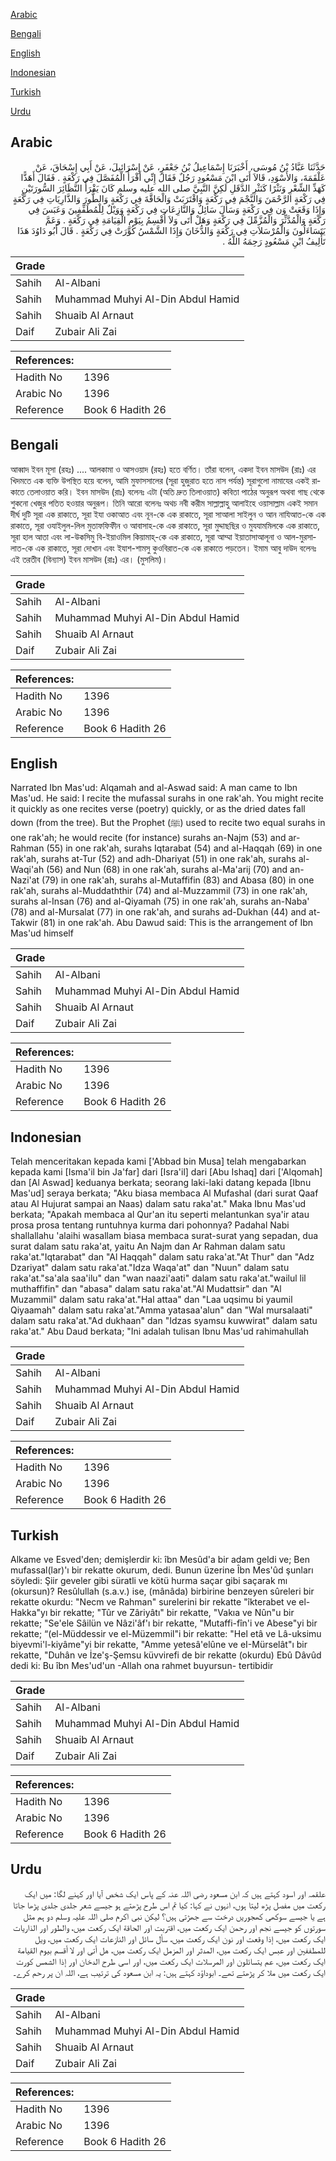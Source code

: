 [Arabic](#arabic)

[Bengali](#bengali)

[English](#english)

[Indonesian](#indonesian)

[Turkish](#turkish)

[Urdu](#urdu)

## Arabic


<div dir="rtl" lang="ar" style={{fontSize:'larger',backgroundColor:'#f8f9fa',padding:20}}>
حَدَّثَنَا عَبَّادُ بْنُ مُوسَى، أَخْبَرَنَا إِسْمَاعِيلُ بْنُ جَعْفَرٍ، عَنْ إِسْرَائِيلَ، عَنْ أَبِي إِسْحَاقَ، عَنْ عَلْقَمَةَ، وَالأَسْوَدِ، قَالاَ أَتَى ابْنَ مَسْعُودٍ رَجُلٌ فَقَالَ إِنِّي أَقْرَأُ الْمُفَصَّلَ فِي رَكْعَةٍ ‏.‏ فَقَالَ أَهَذًّا كَهَذِّ الشِّعْرِ وَنَثْرًا كَنَثْرِ الدَّقَلِ لَكِنَّ النَّبِيَّ صلى الله عليه وسلم كَانَ يَقْرَأُ النَّظَائِرَ السُّورَتَيْنِ فِي رَكْعَةٍ الرَّحْمَنَ وَالنَّجْمَ فِي رَكْعَةٍ وَاقْتَرَبَتْ وَالْحَاقَّةَ فِي رَكْعَةٍ وَالطُّورَ وَالذَّارِيَاتِ فِي رَكْعَةٍ وَإِذَا وَقَعَتْ وَن فِي رَكْعَةٍ وَسَأَلَ سَائِلٌ وَالنَّازِعَاتِ فِي رَكْعَةٍ وَوَيْلٌ لِلْمُطَفِّفِينَ وَعَبَسَ فِي رَكْعَةٍ وَالْمُدَّثِّرَ وَالْمُزَّمِّلَ فِي رَكْعَةٍ وَهَلْ أَتَى وَلاَ أُقْسِمُ بِيَوْمِ الْقِيَامَةِ فِي رَكْعَةٍ ‏.‏ وَعَمَّ يَتَسَاءَلُونَ وَالْمُرْسَلاَتِ فِي رَكْعَةٍ وَالدُّخَانَ وَإِذَا الشَّمْسُ كُوِّرَتْ فِي رَكْعَةٍ ‏.‏ قَالَ أَبُو دَاوُدَ هَذَا تَأْلِيفُ ابْنِ مَسْعُودٍ رَحِمَهُ اللَّهُ ‏.‏
</div>
<div style={{backgroundColor:'#f8f9fa',padding:20, marginBottom: 10}}><table> <thead> <tr> <th>Grade</th> <th></th> </tr> </thead> <tbody> <tr><td>Sahih</td><td>Al-Albani</td></tr><tr><td>Sahih</td><td>Muhammad Muhyi Al-Din Abdul Hamid</td></tr><tr><td>Sahih</td><td>Shuaib Al Arnaut</td></tr><tr><td>Daif</td><td>Zubair Ali Zai</td></tr></tbody></table><table> <thead> <tr> <th>References:</th> <th></th> </tr> </thead> <tbody><tr><td>Hadith No</td><td>1396</td></tr><tr><td>Arabic No</td><td>1396</td></tr><tr><td>Reference</td><td>Book 6 Hadith 26</td></tr></tbody></table></div>

## Bengali


<div dir="ltr" lang="bn" style={{fontSize:'larger',backgroundColor:'#f8f9fa',padding:20}}>
আব্বাদ ইবন মূসা (রহঃ) .... আলকামা ও আসওয়াদ (রহঃ) হতে বর্ণিত। তাঁরা বলেন, একদা ইবন মাসউদ (রাঃ) এর খিদমতে এক ব্যক্তি উপস্থিত হয়ে বলেন, আমি মুফাসসালের (সূরা হুজুরাত হতে নাস পর্যন্ত) সূরাগুলো নামাযের একই রাকাতে তেলাওয়াত করি। ইবন মাসউদ (রাঃ) বলেনঃ এটা (অতি দ্রুত তিলাওয়াত) কবিতা পাঠের অনুরূপ অথবা গাছ থেকে শুকনো খেজুর পতিত হওয়ার অনুরূপ। তিনি আরো বলেনঃ অথচ নবী করীম সাল্লাল্লাহু আলাইহে ওয়াসাল্লাম একই সমান দীর্ঘ দুটি সূরা এক রাকাতে, সূরা ইযা ওকাআত এবং নূন-কে এক রাকাতে, সূরা সাআলা সাইলুন ও আন নাযিআত-কে এক রাকাতে, সূরা ওযাইলুল-লিল মুতাফফিফীন ও আবাসাহ-কে এক রাকাতে, সূরা মুদ্দাছছির ও মুযযামমিলকে এক রাকাতে, সূরা হাল আতা এবং লা-উকসিমু বি-ইয়াওমিল কিয়ামাহ্-কে এক রাকাতে, সূরা আম্মা ইয়াতাসাআলূনা ও আল-মুরসালাত-কে এক রাকাতে, সূরা দোখান এবং ইযাশ-শামসু কুওবিরাত-কে এক রাকাতে পড়তেন। ইমাম আবু দাউদ বলেনঃ এই তরতীব (বিন্যাস) ইবন মাসউদ (রাঃ) এর। (মুসলিম)।
</div>
<div style={{backgroundColor:'#f8f9fa',padding:20, marginBottom: 10}}><table> <thead> <tr> <th>Grade</th> <th></th> </tr> </thead> <tbody> <tr><td>Sahih</td><td>Al-Albani</td></tr><tr><td>Sahih</td><td>Muhammad Muhyi Al-Din Abdul Hamid</td></tr><tr><td>Sahih</td><td>Shuaib Al Arnaut</td></tr><tr><td>Daif</td><td>Zubair Ali Zai</td></tr></tbody></table><table> <thead> <tr> <th>References:</th> <th></th> </tr> </thead> <tbody><tr><td>Hadith No</td><td>1396</td></tr><tr><td>Arabic No</td><td>1396</td></tr><tr><td>Reference</td><td>Book 6 Hadith 26</td></tr></tbody></table></div>

## English


<div dir="ltr" lang="en" style={{fontSize:'larger',backgroundColor:'#f8f9fa',padding:20}}>
Narrated Ibn Mas'ud: Alqamah and al-Aswad said: A man came to Ibn Mas'ud. He said: I recite the mufassal surahs in one rak'ah. You might recite it quickly as one recites verse (poetry) quickly, or as the dried dates fall down (from the tree). But the Prophet (ﷺ) used to recite two equal surahs in one rak'ah; he would recite (for instance) surahs an-Najm (53) and ar-Rahman (55) in one rak'ah, surahs Iqtarabat (54) and al-Haqqah (69) in one rak'ah, surahs at-Tur (52) and adh-Dhariyat (51) in one rak'ah, surahs al-Waqi'ah (56) and Nun (68) in one rak'ah, surahs al-Ma'arij (70) and an-Nazi'at (79) in one rak'ah, surahs al-Mutaffifin (83) and Abasa (80) in one rak'ah, surahs al-Muddaththir (74) and al-Muzzammil (73) in one rak'ah, surahs al-Insan (76) and al-Qiyamah (75) in one rak'ah, surahs an-Naba' (78) and al-Mursalat (77) in one rak'ah, and surahs ad-Dukhan (44) and at-Takwir (81) in one rak'ah. Abu Dawud said: This is the arrangement of Ibn Mas'ud himself
</div>
<div style={{backgroundColor:'#f8f9fa',padding:20, marginBottom: 10}}><table> <thead> <tr> <th>Grade</th> <th></th> </tr> </thead> <tbody> <tr><td>Sahih</td><td>Al-Albani</td></tr><tr><td>Sahih</td><td>Muhammad Muhyi Al-Din Abdul Hamid</td></tr><tr><td>Sahih</td><td>Shuaib Al Arnaut</td></tr><tr><td>Daif</td><td>Zubair Ali Zai</td></tr></tbody></table><table> <thead> <tr> <th>References:</th> <th></th> </tr> </thead> <tbody><tr><td>Hadith No</td><td>1396</td></tr><tr><td>Arabic No</td><td>1396</td></tr><tr><td>Reference</td><td>Book 6 Hadith 26</td></tr></tbody></table></div>

## Indonesian


<div dir="ltr" lang="id" style={{fontSize:'larger',backgroundColor:'#f8f9fa',padding:20}}>
Telah menceritakan kepada kami ['Abbad bin Musa] telah mengabarkan kepada kami [Isma'il bin Ja'far] dari [Isra'il] dari [Abu Ishaq] dari ['Alqomah] dan [Al Aswad] keduanya berkata; seorang laki-laki datang kepada [Ibnu Mas'ud] seraya berkata; "Aku biasa membaca Al Mufashal (dari surat Qaaf atau Al Hujurat sampai an Naas) dalam satu raka'at." Maka Ibnu Mas'ud berkata; "Apakah membaca al Qur'an itu seperti melantunkan sya'ir atau prosa prosa tentang runtuhnya kurma dari pohonnya? Padahal Nabi shallallahu 'alaihi wasallam biasa membaca surat-surat yang sepadan, dua surat dalam satu raka'at, yaitu An Najm dan Ar Rahman dalam satu raka'at."Iqtarabat" dan "Al Haqqah" dalam satu raka'at."At Thur" dan "Adz Dzariyat" dalam satu raka'at."Idza Waqa'at" dan "Nuun" dalam satu raka'at."sa'ala saa'ilu" dan "wan naazi'aati" dalam satu raka'at."wailul lil muthaffifin" dan "abasa" dalam satu raka'at."Al Mudattsir" dan "Al Muzammil" dalam satu raka'at."Hal attaa" dan "Laa uqsimu bi yaumil Qiyaamah" dalam satu raka'at."Amma yatasaa'alun" dan "Wal mursalaati" dalam satu raka'at."Ad dukhaan" dan "Idzas syamsu kuwwirat" dalam satu raka'at." Abu Daud berkata; "Ini adalah tulisan Ibnu Mas'ud rahimahullah
</div>
<div style={{backgroundColor:'#f8f9fa',padding:20, marginBottom: 10}}><table> <thead> <tr> <th>Grade</th> <th></th> </tr> </thead> <tbody> <tr><td>Sahih</td><td>Al-Albani</td></tr><tr><td>Sahih</td><td>Muhammad Muhyi Al-Din Abdul Hamid</td></tr><tr><td>Sahih</td><td>Shuaib Al Arnaut</td></tr><tr><td>Daif</td><td>Zubair Ali Zai</td></tr></tbody></table><table> <thead> <tr> <th>References:</th> <th></th> </tr> </thead> <tbody><tr><td>Hadith No</td><td>1396</td></tr><tr><td>Arabic No</td><td>1396</td></tr><tr><td>Reference</td><td>Book 6 Hadith 26</td></tr></tbody></table></div>

## Turkish


<div dir="ltr" lang="tr" style={{fontSize:'larger',backgroundColor:'#f8f9fa',padding:20}}>
Alkame ve Esved'den; demişlerdir ki: îbn Mesûd'a bir adam geldi ve; Ben mufassal(lar)'ı bir rekatte okurum, dedi. Bunun üzerine Îbn Mes'ûd şunları söyledi: Şiir geveler gibi süratli ve kötü hurma saçar gibi saçarak mı (okursun)? Resûlullah (s.a.v.) ise, (mânâda) birbirine benzeyen sûreleri bir rekatte okurdu: "Necm ve Rahman" surelerini bir rekatte "îkterabet ve el-Hakka"yı bir rekatte; "Tûr ve Zâriyâtı" bir rekatte, "Vakıa ve Nûn"u bir rekatte; "Se'ele Sâilün ve Nâzi'âf'ı bir rekatte, "Mutaffi-fîn'i ve Abese"yi bir rekatte; “(el-Müddessir ve el-Müzemmil"i bir re­katte: "Hel etâ ve Lâ-uksimu biyevmi'l-kiyâme"yi bir rekatte, "Amme yetesâ'elûne ve eI-Mürselât"ı bir rekatte, "Duhân ve İze'ş-Şemsu küvvirefi de bir rekatte (okurdu) Ebû Dâvûd dedi ki: Bu îbn Mes'ud'un -Allah ona rahmet buyursun- tertibidir
</div>
<div style={{backgroundColor:'#f8f9fa',padding:20, marginBottom: 10}}><table> <thead> <tr> <th>Grade</th> <th></th> </tr> </thead> <tbody> <tr><td>Sahih</td><td>Al-Albani</td></tr><tr><td>Sahih</td><td>Muhammad Muhyi Al-Din Abdul Hamid</td></tr><tr><td>Sahih</td><td>Shuaib Al Arnaut</td></tr><tr><td>Daif</td><td>Zubair Ali Zai</td></tr></tbody></table><table> <thead> <tr> <th>References:</th> <th></th> </tr> </thead> <tbody><tr><td>Hadith No</td><td>1396</td></tr><tr><td>Arabic No</td><td>1396</td></tr><tr><td>Reference</td><td>Book 6 Hadith 26</td></tr></tbody></table></div>

## Urdu


<div dir="rtl" lang="ur" style={{fontSize:'larger',backgroundColor:'#f8f9fa',padding:20}}>
علقمہ اور اسود کہتے ہیں کہ ابن مسعود رضی اللہ عنہ کے پاس ایک شخص آیا اور کہنے لگا: میں ایک رکعت میں مفصل پڑھ لیتا ہوں، انہوں نے کہا: کیا تم اس طرح پڑھتے ہو جیسے شعر جلدی جلدی پڑھا جاتا ہے یا جیسے سوکھی کھجوریں درخت سے جھڑتی ہیں؟ لیکن نبی اکرم صلی اللہ علیہ وسلم دو ہم مثل سورتوں کو جیسے نجم اور رحمن ایک رکعت میں، اقتربت اور الحاقة ایک رکعت میں، والطور اور الذاريات ایک رکعت میں، إذا وقعت اور نون ایک رکعت میں، سأل سائل اور النازعات ایک رکعت میں، ويل للمطففين اور عبس ایک رکعت میں، المدثر اور المزمل ایک رکعت میں، هل أتى اور لا أقسم بيوم القيامة ایک رکعت میں، عم يتسائلون اور المرسلات ایک رکعت میں، اور اسی طرح الدخان اور إذا الشمس كورت ایک رکعت میں ملا کر پڑھتے تھے۔ ابوداؤد کہتے ہیں: یہ ابن مسعود کی ترتیب ہے، اللہ ان پر رحم کرے۔
</div>
<div style={{backgroundColor:'#f8f9fa',padding:20, marginBottom: 10}}><table> <thead> <tr> <th>Grade</th> <th></th> </tr> </thead> <tbody> <tr><td>Sahih</td><td>Al-Albani</td></tr><tr><td>Sahih</td><td>Muhammad Muhyi Al-Din Abdul Hamid</td></tr><tr><td>Sahih</td><td>Shuaib Al Arnaut</td></tr><tr><td>Daif</td><td>Zubair Ali Zai</td></tr></tbody></table><table> <thead> <tr> <th>References:</th> <th></th> </tr> </thead> <tbody><tr><td>Hadith No</td><td>1396</td></tr><tr><td>Arabic No</td><td>1396</td></tr><tr><td>Reference</td><td>Book 6 Hadith 26</td></tr></tbody></table></div>